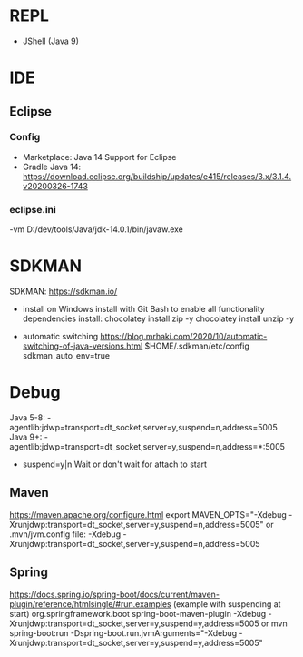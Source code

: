 # REPL
 - JShell (Java 9)

# IDE

## Eclipse
### Config
- Marketplace: Java 14 Support for Eclipse
- Gradle Java 14: https://download.eclipse.org/buildship/updates/e415/releases/3.x/3.1.4.v20200326-1743

### eclipse.ini
-vm
D:/dev/tools/Java/jdk-14.0.1/bin/javaw.exe

# SDKMAN
SDKMAN: https://sdkman.io/
- install on Windows
install with Git Bash to enable all functionality
dependencies install:
chocolatey install zip -y
chocolatey install unzip -y

- automatic switching
https://blog.mrhaki.com/2020/10/automatic-switching-of-java-versions.html
$HOME/.sdkman/etc/config
sdkman_auto_env=true

# Debug
Java 5-8: -agentlib:jdwp=transport=dt_socket,server=y,suspend=n,address=5005
Java 9+: -agentlib:jdwp=transport=dt_socket,server=y,suspend=n,address=*:5005

- suspend=y|n
Wait or don't wait for attach to start

## Maven
https://maven.apache.org/configure.html
export MAVEN_OPTS="-Xdebug -Xrunjdwp:transport=dt_socket,server=y,suspend=n,address=5005"
or
.mvn/jvm.config file:
-Xdebug -Xrunjdwp:transport=dt_socket,server=y,suspend=n,address=5005

## Spring
https://docs.spring.io/spring-boot/docs/current/maven-plugin/reference/htmlsingle/#run.examples
(example with suspending at start)
<project>
    <build>
        <plugins>
            <plugin>
                <groupId>org.springframework.boot</groupId>
                <artifactId>spring-boot-maven-plugin</artifactId>
                <configuration>
                    <jvmArguments>
                        -Xdebug -Xrunjdwp:transport=dt_socket,server=y,suspend=y,address=5005
                    </jvmArguments>
                </configuration>
            </plugin>
        </plugins>
    </build>
</project>
or
mvn spring-boot:run -Dspring-boot.run.jvmArguments="-Xdebug -Xrunjdwp:transport=dt_socket,server=y,suspend=y,address=5005"
